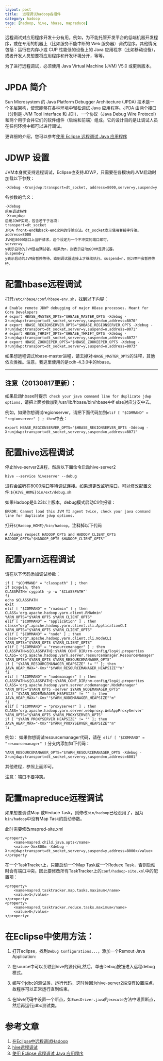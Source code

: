 ```yaml
---
layout: post
title:  远程调试hadoop各组件
category: hadoop
tags: [hadoop, hive, hbase, mapreduce]
---
```


远程调试对应用程序开发十分有用。例如，为不能托管开发平台的低端机器开发程序，或在专用的机器上（比如服务不能中断的 Web 服务器）调试程序。其他情况包括：运行在内存小或 CUP 性能低的设备上的 Java 应用程序（比如移动设备），或者开发人员想要将应用程序和开发环境分开，等等。

为了进行远程调试，必须使用 Java Virtual Machine (JVM) V5.0 或更新版本。

# JPDA 简介

Sun Microsystem 的 Java Platform Debugger Architecture (JPDA) 技术是一个多层架构，使您能够在各种环境中轻松调试 Java 应用程序。JPDA 由两个接口（分别是 JVM Tool Interface 和 JDI）、一个协议（Java Debug Wire Protocol）和两个用于合并它们的软件组件（后端和前端）组成。它的设计目的是让调试人员在任何环境中都可以进行调试。

<!-- more -->

更详细的介绍，您可以参考[使用 Eclipse 远程调试 Java 应用程序](http://www.ibm.com/developerworks/cn/opensource/os-eclipse-javadebug/)

# JDWP 设置

JVM本身就支持远程调试，Eclipse也支持JDWP，只需要在各模块的JVM启动时加载以下参数：

	-Xdebug -Xrunjdwp:transport=dt_socket, address=8000,server=y,suspend=y

 各参数的含义：

	-Xdebug
	启用调试特性
	-Xrunjdwp
	启用JDWP实现，包含若干子选项：
	transport=dt_socket
	JPDA front-end和back-end之间的传输方法。dt_socket表示使用套接字传输。
	address=8000
	JVM在8000端口上监听请求，这个设定为一个不冲突的端口即可。
	server=y
	y表示启动的JVM是被调试者。如果为n，则表示启动的JVM是调试器。
	suspend=y
	y表示启动的JVM会暂停等待，直到调试器连接上才继续执行。suspend=n，则JVM不会暂停等待。
 

# 配置hbase远程调试

打开`/etc/hbase/conf/hbase-env.sh`，找到以下内容：

	# Enable remote JDWP debugging of major HBase processes. Meant for Core Developers 
	# export HBASE_MASTER_OPTS="$HBASE_MASTER_OPTS -Xdebug -Xrunjdwp:transport=dt_socket,server=y,suspend=n,address=8070"
	# export HBASE_REGIONSERVER_OPTS="$HBASE_REGIONSERVER_OPTS -Xdebug -Xrunjdwp:transport=dt_socket,server=y,suspend=n,address=8071"
	# export HBASE_THRIFT_OPTS="$HBASE_THRIFT_OPTS -Xdebug -Xrunjdwp:transport=dt_socket,server=y,suspend=n,address=8072"
	# export HBASE_ZOOKEEPER_OPTS="$HBASE_ZOOKEEPER_OPTS -Xdebug -Xrunjdwp:transport=dt_socket,server=y,suspend=n,address=8073"

如果想远程调式hbase-master进程，请去掉对`HBASE_MASTER_OPTS`的注释，其他依次类推。注意，我这里使用的是cdh-4.3.0中的hbase。

---
## 注意（20130817更新）：
如果启动hbase时提示` check your java command line for duplicate jdwp options`，请把上面参数加到/usr/lib/hbase/bin/hbase中if else对应分支中去。

例如，如果你想调试regionserver，请把下面代码加到`elif [ "$COMMAND" = "regionserver" ] ; then`中去：

	export HBASE_REGIONSERVER_OPTS="$HBASE_REGIONSERVER_OPTS -Xdebug -Xrunjdwp:transport=dt_socket,server=y,suspend=n,address=8071"

# 配置hive远程调试

停止hive-server2进程，然后以下面命令启动hive-server2

	hive --service hiveserver --debug

进程会监听在8000端口等待调试连接。如果想更改监听端口，可以修改配置文件:`${HIVE_HOME}bin/ext/debug.sh`

如果Hadoop是0.23以上版本，debug模式启动Cli会报错：

	ERROR: Cannot load this JVM TI agent twice, check your java command line for duplicate jdwp options.

打开`${Hadoop_HOME}/bin/hadoop`，注释掉以下代码

	# Always respect HADOOP_OPTS and HADOOP_CLIENT_OPTS
	HADOOP_OPTS="$HADOOP_OPTS $HADOOP_CLIENT_OPTS"

# 配置yarn远程调试

请在以下代码添加调试参数：

	if [ "$COMMAND" = "classpath" ] ; then
	if $cygwin; then
	CLASSPATH=`cygpath -p -w "$CLASSPATH"`
	fi
	echo $CLASSPATH
	exit
	elif [ "$COMMAND" = "rmadmin" ] ; then
	CLASS='org.apache.hadoop.yarn.client.RMAdmin'
	YARN_OPTS="$YARN_OPTS $YARN_CLIENT_OPTS"
	elif [ "$COMMAND" = "application" ] ; then
	class="org".apache.hadoop.yarn.client.cli.ApplicationCLI
	YARN_OPTS="$YARN_OPTS $YARN_CLIENT_OPTS"
	elif [ "$COMMAND" = "node" ] ; then
	class="org".apache.hadoop.yarn.client.cli.NodeCLI
	YARN_OPTS="$YARN_OPTS $YARN_CLIENT_OPTS"
	elif [ "$COMMAND" = "resourcemanager" ] ; then
	CLASSPATH=${CLASSPATH}:$YARN_CONF_DIR/rm-config/log4j.properties
	CLASS='org.apache.hadoop.yarn.server.resourcemanager.ResourceManager'
	YARN_OPTS="$YARN_OPTS $YARN_RESOURCEMANAGER_OPTS"
	if [ "$YARN_RESOURCEMANAGER_HEAPSIZE" != "" ]; then
	JAVA_HEAP_MAX="-Xmx""$YARN_RESOURCEMANAGER_HEAPSIZE""m"
	fi
	elif [ "$COMMAND" = "nodemanager" ] ; then
	CLASSPATH=${CLASSPATH}:$YARN_CONF_DIR/nm-config/log4j.properties
	CLASS='org.apache.hadoop.yarn.server.nodemanager.NodeManager'
	YARN_OPTS="$YARN_OPTS -server $YARN_NODEMANAGER_OPTS"
	if [ "$YARN_NODEMANAGER_HEAPSIZE" != "" ]; then
	JAVA_HEAP_MAX="-Xmx""$YARN_NODEMANAGER_HEAPSIZE""m"
	fi
	elif [ "$COMMAND" = "proxyserver" ] ; then
	CLASS='org.apache.hadoop.yarn.server.webproxy.WebAppProxyServer'
	YARN_OPTS="$YARN_OPTS $YARN_PROXYSERVER_OPTS"
	if [ "$YARN_PROXYSERVER_HEAPSIZE" != "" ]; then
	JAVA_HEAP_MAX="-Xmx""$YARN_PROXYSERVER_HEAPSIZE""m"
	fi

例如：
如果你想调试resourcemanager代码，请在` elif [ "$COMMAND" = "resourcemanager" ]` 分支内添加如下代码：

	YARN_RESOURCEMANAGER_OPTS="$YARN_RESOURCEMANAGER_OPTS -Xdebug -Xrunjdwp:transport=dt_socket,server=y,suspend=n,address=6001"

其他进程，参照上面即可。

注意：端口不要冲突。


# 配置mapreduce远程调试
如果想要调试Map 或Reduce Task，则修改`bin/hadoop`已经没用了，因为`bin/hadoop`中没有Map Task的启动参数。

此时需要修改mapred-site.xml

	<property> 
		<name>mapred.child.java.opts</name> 
		<value>-Xmx800m -Xdebug -Xrunjdwp:transport=dt_socket,server=y,suspend=y,address=8000</value> 
	</property

在一个TaskTracker上，只能启动一个Map Task或一个Reduce Task，否则启动时会有端口冲突。因此要修改所有TaskTracker上的`conf/hadoop-site.xml`中的配置项：

	<property>
		<name>mapred.tasktracker.map.tasks.maximum</name>
		<value>1</value>
	</property>
	<property>
		<name>mapred.tasktracker.reduce.tasks.maximum</name>
		<value>0</value>
	</property>

# 在Eclipse中使用方法：

1. 打开eclipse，找到`Debug Configurations...`，添加一个Remout Java Application:

2. 在source中可以关联到hive的源代码,然后，单击Debug按钮进入远程debug模式。

3. 编写个jdbc的测试类，运行代码，这时候因为hive-server2端没有设置端点，故程序可以正常运行直到结束。

4. 在hive代码中设置一个断点，如`ExecDriver.java`的`execute`方法中设置断点，然后再运行jdbc测试类。


# 参考文章

1. [在Eclipse中远程调试Hadoop](http://zhangjie.me/eclipse-debug-hadoop/)
2. [hive远程调试](http://long-xie.iteye.com/blog/1779072)
3. [使用 Eclipse 远程调试 Java 应用程序](http://www.ibm.com/developerworks/cn/opensource/os-eclipse-javadebug/)
